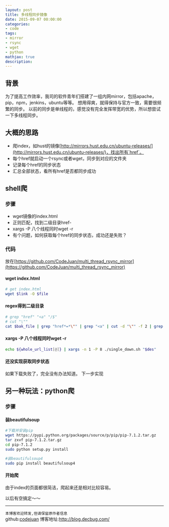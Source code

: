 ```yaml
---
layout: post
title: 多线程同步镜像
date: 2015-09-07 00:00:00
categories:
- code
tags: 
- mirror
- rsync
- wget
- python
mathjax: true
description: 
---
```


## 背景
为了提高工作效率，我司的软件青年们搭建了一组内网mirror，包括apache，pip，npm，jenkins，ubuntu等等。
想用得爽，就得保持与官方一致，需要很频繁的同步。
以前的同步是单线程的，感觉没有完全发挥带宽的优势，所以想尝试一下多线程同步。


## 大概的思路
- 爬index，如hust的镜像[http://mirrors.hust.edu.cn/ubuntu-releases/](http://mirrors.hust.edu.cn/ubuntu-releases/)，找出所有`href`。
- 每个href就启动一个rsync或者wget，同步到对应的文件夹
- 记录每个href的同步状态
- 汇总全部状态，看所有href是否都同步成功
<!--more-->


## shell爬
### 步骤
- wget镜像的index.html
- 正则匹配，找到二级目录href-
- xargs -P 八个线程同时wget -r
- 有个问题，如何获取每个href的同步状态，成功还是失败？

### 代码
放在[https://github.com/CodeJuan/multi_thread_rsync_mirror](https://github.com/CodeJuan/multi_thread_rsync_mirror)
#### wget index.html
```sh
# get index.html
wget $link -O $file
```

#### regex得到二级目录
```sh
# grep "href" "<a" "/$"
# cut "\""
cat $bak_file | grep "href*=*\"" | grep "<a" | cut -d "\"" -f 2 | grep "/$" | grep -v "\.\."
```

#### xargs -P 八个线程同时wget -r
```sh
echo ${whole_url_list[@]} | xargs -n 1 -P 8 ./single_down.sh "$des"
```

#### 还没实现获取同步状态
如果下载失败了，完全没有办法知道。
下一步实现

## 另一种玩法：python爬
### 步骤

#### 装beautifulsoup
```sh
#下载并安装pip
wget https://pypi.python.org/packages/source/p/pip/pip-7.1.2.tar.gz
tar zxvf pip-7.1.2.tar.gz
cd pip-7.1.2
sudo python setup.py install

#装beautifulsoup4
sudo pip install beautifulsoup4
```



#### 开始爬
由于index的页面都很简洁，爬起来还是相对比较容易。

以后有空搞定～～

----------------------------

`本博客欢迎转发,但请保留原作者信息`                                                                                                                                                                          
github:[codejuan](https://github.com/CodeJuan)
博客地址:http://blog.decbug.com/

